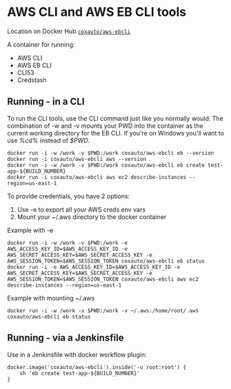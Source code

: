 # AWS CLI and AWS EB CLI tools

Location on Docker Hub [`coxauto/aws-ebcli`](https://hub.docker.com/r/coxauto/aws-ebcli/)

A container for running:
- AWS CLI
- AWS EB CLI
- CLI53
- Credstash

## Running - in a CLI

To run the CLI tools, use the CLI command just like you normally would.  The combination of -w and -v mounts your PWD into the container as the current working directory for the EB CLI. If you're on Windows you'll want to use *%cd%* instead of *$PWD*.

	docker run -i -w /work -v $PWD:/work coxauto/aws-ebcli eb --version
	docker run -i coxauto/aws-ebcli aws --version
	docker run -i -w /work -v $PWD:/work coxauto/aws-ebcli eb create test-app-${BUILD_NUMBER}
	docker run -i coxauto/aws-ebcli aws ec2 describe-instances --region=us-east-1

To provide credentials, you have 2 options:

1. Use -e to export all your AWS creds env vars
2. Mount your ~/.aws directory to the docker container

Example with -e

	docker run -i -w /work -v $PWD:/work -e AWS_ACCESS_KEY_ID=$AWS_ACCESS_KEY_ID -e AWS_SECRET_ACCESS_KEY=$AWS_SECRET_ACCESS_KEY -e AWS_SESSION_TOKEN=$AWS_SESSION_TOKEN coxauto/aws-ebcli eb status
	docker run -i -e AWS_ACCESS_KEY_ID=$AWS_ACCESS_KEY_ID -e AWS_SECRET_ACCESS_KEY=$AWS_SECRET_ACCESS_KEY -e AWS_SESSION_TOKEN=$AWS_SESSION_TOKEN coxauto/aws-ebcli aws ec2 describe-instances --region=us-east-1

Example with mounting ~/.aws

	docker run -i -w /work -v $PWD:/work -v ~/.aws:/home/root/.aws coxauto/aws-ebcli eb status

## Running - via a Jenkinsfile

Use in a Jenkinsfile with docker workflow plugin:

```
docker.image('coxauto/aws-ebcli').inside('-u root:root') {
    sh 'eb create test-app-${BUILD_NUMBER}'
}
```
